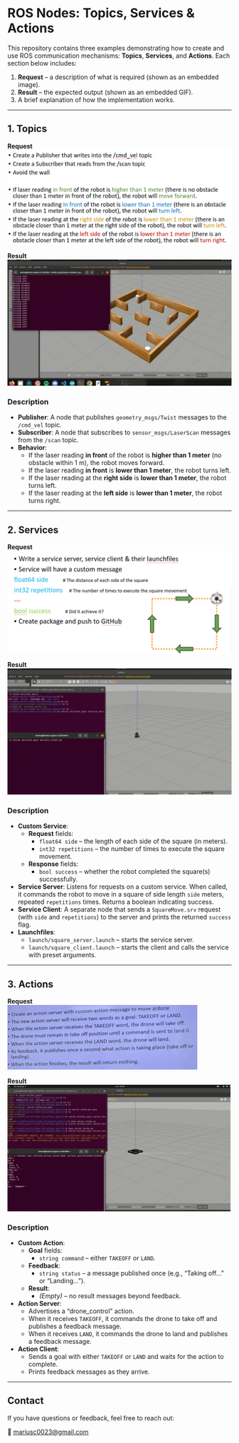 # ROS Nodes: Topics, Services & Actions

This repository contains three examples demonstrating how to create and use ROS communication mechanisms: **Topics**, **Services**, and **Actions**. Each section below includes:

1. **Request** – a description of what is required (shown as an embedded image).
2. **Result** – the expected output (shown as an embedded GIF).
3. A brief explanation of how the implementation works.

---

## 1. Topics

**Request**  
![Topics Request](topics_request.png)

**Result**  
![Topics Result](topics.gif)

### Description

- **Publisher**: A node that publishes `geometry_msgs/Twist` messages to the `/cmd_vel` topic.
- **Subscriber**: A node that subscribes to `sensor_msgs/LaserScan` messages from the `/scan` topic.
- **Behavior**:
  - If the laser reading **in front** of the robot is **higher than 1 meter** (no obstacle within 1 m), the robot moves forward.
  - If the laser reading **in front** is **lower than 1 meter**, the robot turns left.
  - If the laser reading at the **right side** is **lower than 1 meter**, the robot turns left.
  - If the laser reading at the **left side** is **lower than 1 meter**, the robot turns right.
    
---

## 2. Services

**Request**  
![Services Request](services_request.png)

**Result**  
![Services Result](services.gif)

### Description

- **Custom Service**:  
  - **Request** fields:
    - `float64 side` – the length of each side of the square (in meters).
    - `int32 repetitions` – the number of times to execute the square movement.
  - **Response** fields:
    - `bool success` – whether the robot completed the square(s) successfully.
- **Service Server**: Listens for requests on a custom service. When called, it commands the robot to move in a square of side length `side` meters, repeated `repetitions` times. Returns a boolean indicating success.
- **Service Client**: A separate node that sends a `SquareMove.srv` request (with `side` and `repetitions`) to the server and prints the returned `success` flag.
- **Launchfiles**:  
  - `launch/square_server.launch` – starts the service server.
  - `launch/square_client.launch` – starts the client and calls the service with preset arguments.

---

## 3. Actions

**Request**  
![Actions Request](actions_request.png)

**Result**  
![Actions Result](actions.gif)

### Description

- **Custom Action**:  
  - **Goal** fields:
    - `string command` – either `TAKEOFF` or `LAND`.
  - **Feedback**:
    - `string status` – a message published once (e.g., “Taking off…” or “Landing…”).
  - **Result**:
    - _(Empty)_ – no result messages beyond feedback.
- **Action Server**:  
  - Advertises a “drone_control” action.
  - When it receives `TAKEOFF`, it commands the drone to take off and publishes a feedback message.
  - When it receives `LAND`, it commands the drone to land and publishes a feedback message.
- **Action Client**:  
  - Sends a goal with either `TAKEOFF` or `LAND` and waits for the action to complete.
  - Prints feedback messages as they arrive.

---

## Contact

If you have questions or feedback, feel free to reach out:

📧 mariusc0023@gmail.com

